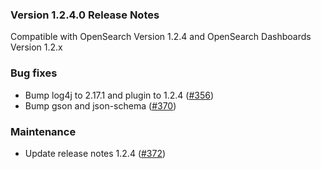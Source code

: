### Version 1.2.4.0 Release Notes

Compatible with OpenSearch Version 1.2.4 and OpenSearch Dashboards Version 1.2.x

### Bug fixes

* Bump log4j to 2.17.1 and plugin to 1.2.4 ([#356](https://github.com/opensearch-project/sql/pull/356))
* Bump gson and json-schema ([#370](https://github.com/opensearch-project/sql/pull/370))

### Maintenance

* Update release notes 1.2.4 ([#372](https://github.com/opensearch-project/sql/pull/372))
